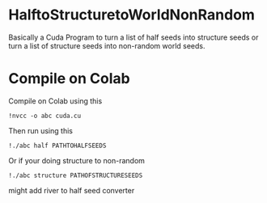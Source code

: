 # HalftoStructuretoWorldNonRandom
Basically a Cuda Program to turn a list of half seeds into structure seeds or turn a list of structure seeds into non-random world seeds.

# Compile on Colab
Compile on Colab using this
```
!nvcc -o abc cuda.cu
```
Then run using this
```
!./abc half PATHTOHALFSEEDS
```
Or if your doing structure to non-random
```
!./abc structure PATHOFSTRUCTURESEEDS
```

might add river to half seed converter
